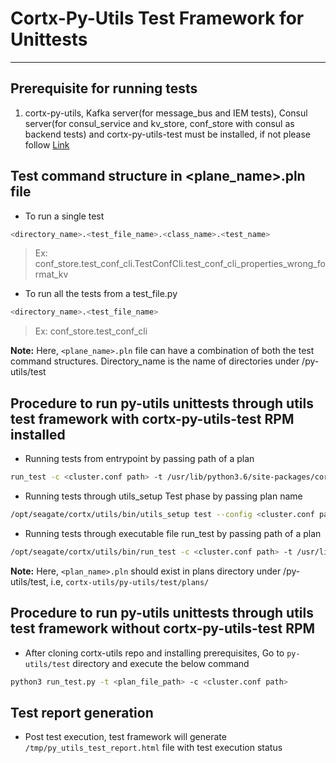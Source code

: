 <!--                                                                            
CORTX-Py-Utils: CORTX Python common library.                                    
Copyright (c) 2021 Seagate Technology LLC and/or its Affiliates                 
This program is free software: you can redistribute it and/or modify            
it under the terms of the GNU Affero General Public License as published        
by the Free Software Foundation, either version 3 of the License, or            
(at your option) any later version.                                             
This program is distributed in the hope that it will be useful,                 
but WITHOUT ANY WARRANTY; without even the implied warranty of                  
MERCHANTABILITY or FITNESS FOR A PARTICULAR PURPOSE. See the                    
GNU Affero General Public License for more details.                             
You should have received a copy of the GNU Affero General Public License        
along with this program. If not, see <https://www.gnu.org/licenses/>.           
For any questions about this software or licensing,                             
please email opensource@seagate.com or cortx-questions@seagate.com.             
-->

# Cortx-Py-Utils Test Framework for Unittests

---

## Prerequisite for running tests

1.  cortx-py-utils, Kafka server(for message_bus and IEM tests), Consul server(for consul_service and kv_store, conf_store with consul as backend tests) and cortx-py-utils-test must be installed, if not please follow [Link](https://github.com/Seagate/cortx-utils/blob/main/py-utils/test/README.md)

## Test command structure in <plane_name>.pln file

*   To run a single test
```bash
<directory_name>.<test_file_name>.<class_name>.<test_name>
```
> Ex: conf_store.test_conf_cli.TestConfCli.test_conf_cli_properties_wrong_format_kv

*   To run all the tests from a test_file.py
```bash
<directory_name>.<test_file_name>
```
> Ex: conf_store.test_conf_cli

**Note:** Here, `<plane_name>.pln` file can have a combination of both the test command structures. Directory_name is the name of directories under /py-utils/test

## Procedure to run py-utils unittests through utils test framework with cortx-py-utils-test RPM installed

*   Running tests from entrypoint by passing path of a plan
```bash
run_test -c <cluster.conf path> -t /usr/lib/python3.6/site-packages/cortx/utils/test/plans/<plan_name>.pln
```

*   Running tests through utils_setup Test phase by passing plan name
```bash
/opt/seagate/cortx/utils/bin/utils_setup test --config <cluster.conf path> --plan <plan_name>
```

*   Running tests through executable file run_test by passing path of a plan
```bash
/opt/seagate/cortx/utils/bin/run_test -c <cluster.conf path> -t /usr/lib/python3.6/site-packages/cortx/utils/test/plans/<plan_name>.pln
```

**Note:** Here, `<plan_name>.pln` should exist in plans directory under /py-utils/test, i.e, `cortx-utils/py-utils/test/plans/`

## Procedure to run py-utils unittests through utils test framework without cortx-py-utils-test RPM

*   After cloning cortx-utils repo and installing prerequisites, Go to `py-utils/test` directory and execute the below command
```bash
python3 run_test.py -t <plan_file_path> -c <cluster.conf path>
```

## Test report generation

*   Post test execution, test framework will generate `/tmp/py_utils_test_report.html` file with test execution status
